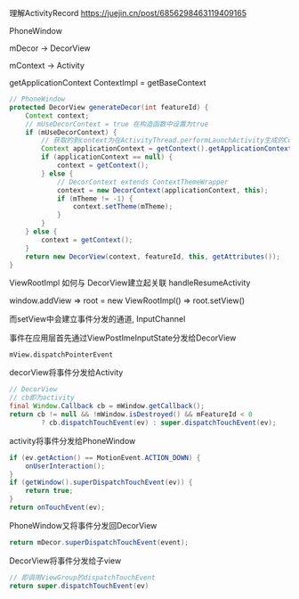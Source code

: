 理解ActivityRecord https://juejin.cn/post/6856298463119409165

PhoneWindow

mDecor -> DecorView

mContext -> Activity

getApplicationContext ContextImpl = getBaseContext

```java
// PhoneWindow
protected DecorView generateDecor(int featureId) {
    Context context;
    // mUseDecorContext = true 在构造函数中设置为true
    if (mUseDecorContext) {
        // 获取的到context为在ActivityThread.performLaunchActivity生成的ContextImpl
        Context applicationContext = getContext().getApplicationContext();
        if (applicationContext == null) {
            context = getContext();
        } else {
            // DecorContext extends ContextThemeWrapper
            context = new DecorContext(applicationContext, this);
            if (mTheme != -1) {
                context.setTheme(mTheme);
            }
        }
    } else {
        context = getContext();
    }
    return new DecorView(context, featureId, this, getAttributes());
}
```
ViewRootImpl 如何与 DecorView建立起关联
handleResumeActivity

window.addView => root = new ViewRootImpl() => root.setView()

而setView中会建立事件分发的通道, InputChannel

事件在应用层首先通过ViewPostImeInputState分发给DecorView
```
mView.dispatchPointerEvent
```
decorView将事件分发给Activity

```java
// DecorView
// cb即为activity
final Window.Callback cb = mWindow.getCallback();
return cb != null && !mWindow.isDestroyed() && mFeatureId < 0
        ? cb.dispatchTouchEvent(ev) : super.dispatchTouchEvent(ev);
```

activity将事件分发给PhoneWindow

```java
if (ev.getAction() == MotionEvent.ACTION_DOWN) {
    onUserInteraction();
}
if (getWindow().superDispatchTouchEvent(ev)) {
    return true;
}
return onTouchEvent(ev);
```

PhoneWindow又将事件分发回DecorView

```java
return mDecor.superDispatchTouchEvent(event);
```

DecorView将事件分发给子view

```java
// 即调用ViewGroup的dispatchTouchEvent
return super.dispatchTouchEvent(ev)
```
